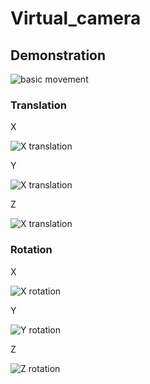 # Virtual_camera

## Demonstration

![basic movement](./assets/animation.gif)

### Translation

X

![X translation](./assets/translation_x.gif)

Y

![X translation](./assets/translation_y.gif)

Z

![X translation](./assets/translation_z.gif)

### Rotation

X

![X rotation](./assets/rotation_x.gif)

Y

![Y rotation](./assets/rotation_y.gif)

Z

![Z rotation](./assets/rotation_z.gif)